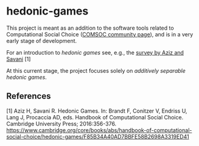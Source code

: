 # hedonic-games

This project is meant as an addition to the software tools related to Computational Social Choice ([COMSOC community page](https://comsoc-community.org/tools)), and is in a very early stage of development. 

For an introduction to *hedonic games* see, e.g., the [survey by Aziz and Savani](https://www.cambridge.org/core/books/abs/handbook-of-computational-social-choice/hedonic-games/F85B34A40AD7BBFE58B2698A3319ED41) [1]

At this current stage, the project focuses solely on *additively separable hedonic games*.


## References

[1] Aziz H, Savani R. Hedonic Games. In: Brandt F, Conitzer V, Endriss U, Lang J, Procaccia AD, eds. Handbook of Computational Social Choice. Cambridge University Press; 2016:356-376. https://www.cambridge.org/core/books/abs/handbook-of-computational-social-choice/hedonic-games/F85B34A40AD7BBFE58B2698A3319ED41
